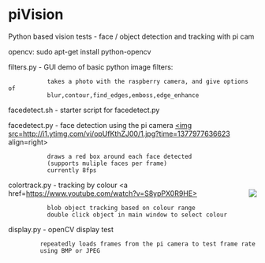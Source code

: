 piVision
========

Python based vision tests - face / object detection and tracking with  pi cam

opencv: sudo apt-get install python-opencv

filters.py - GUI demo of basic python image filters:

               takes a photo with the raspberry camera, and give options of 
               blur,contour,find_edges,emboss,edge_enhance

             
facedetect.sh - starter script for  facedetect.py


facedetect.py - face detection using the pi camera
<a href="https://www.youtube.com/watch?v=opUfKthZJ00">
<img src=http://i1.ytimg.com/vi/opUfKthZJ00/1.jpg?time=1377977636623 align=right></a>

               draws a red box around each face detected
               (supports muliple faces per frame)
               currently 8fps

colortrack.py - tracking by colour
<a href=https://www.youtube.com/watch?v=S8ypPX0R9HE>
<img src=http://imageshack.us/scaled/thumb/203/02vr.png align=right>

               blob object tracking based on colour range
               double click object in main window to select colour
               
               
display.py - openCV display test

             repeatedly loads frames from the pi camera to test frame rate
             using BMP or JPEG
